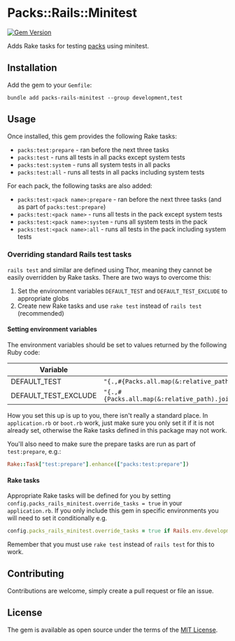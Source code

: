 # Packs::Rails::Minitest

[![Gem Version](https://badge.fury.io/rb/packs-rails-minitest.svg)](https://badge.fury.io/rb/packs-rails-minitest)

Adds Rake tasks for testing [packs](https://github.com/rubyatscale/packs) using minitest.

## Installation

Add the gem to your `Gemfile`:

```shell
bundle add packs-rails-minitest --group development,test
```

## Usage

Once installed, this gem provides the following Rake tasks:

- `packs:test:prepare` - ran before the next three tasks
- `packs:test` - runs all tests in all packs except system tests
- `packs:test:system` - runs all system tests in all packs
- `packs:test:all` - runs all tests in all packs including system tests

For each pack, the following tasks are also added:

- `packs:test:<pack name>:prepare` - ran before the next three tasks (and as part of `packs:test:prepare`)
- `packs:test:<pack name>` - runs all tests in the pack except system tests
- `packs:test:<pack name>:system` - runs all system tests in the pack
- `packs:test:<pack name>:all` - runs all tests in the pack including system tests

### Overriding standard Rails test tasks

`rails test` and similar are defined using Thor, meaning they cannot be easily overridden by Rake tasks. There are two
ways to overcome this:

1. Set the environment variables `DEFAULT_TEST` and `DEFAULT_TEST_EXCLUDE` to appropriate globs
2. Create new Rake tasks and use `rake test` instead of `rails test` (recommended)

#### Setting environment variables

The environment variables should be set to values returned by the following Ruby code:

| Variable             | Ruby                                                                                 |
|----------------------|--------------------------------------------------------------------------------------|
| DEFAULT_TEST         | `"{.,#{Packs.all.map(&:relative_path).join(",")}/test/**/*_test.rb}"`                |
| DEFAULT_TEST_EXCLUDE | `"{.,#{Packs.all.map(&:relative_path).join(",")}/test/{system,dummy}/**/*_test.rb}"` |

How you set this up is up to you, there isn't really a standard place. In `application.rb` or `boot.rb` work, just make
sure you only set it if it is not already set, otherwise the Rake tasks defined in this package may not work.

You'll also need to make sure the prepare tasks are run as part of `test:prepare`, e.g.:

```ruby
Rake::Task["test:prepare"].enhance(["packs:test:prepare"])
```

#### Rake tasks

Appropriate Rake tasks will be defined for you by setting `config.packs_rails_minitest.override_tasks = true` in
your `application.rb`. If you only include this gem in specific environments you will need to set it conditionally e.g.

```ruby
config.packs_rails_minitest.override_tasks = true if Rails.env.development? || Rails.env.test?
```

Remember that you must use `rake test` instead of `rails test` for this to work.

## Contributing

Contributions are welcome, simply create a pull request or file an issue.

## License

The gem is available as open source under the terms of the [MIT License](https://opensource.org/licenses/MIT).
